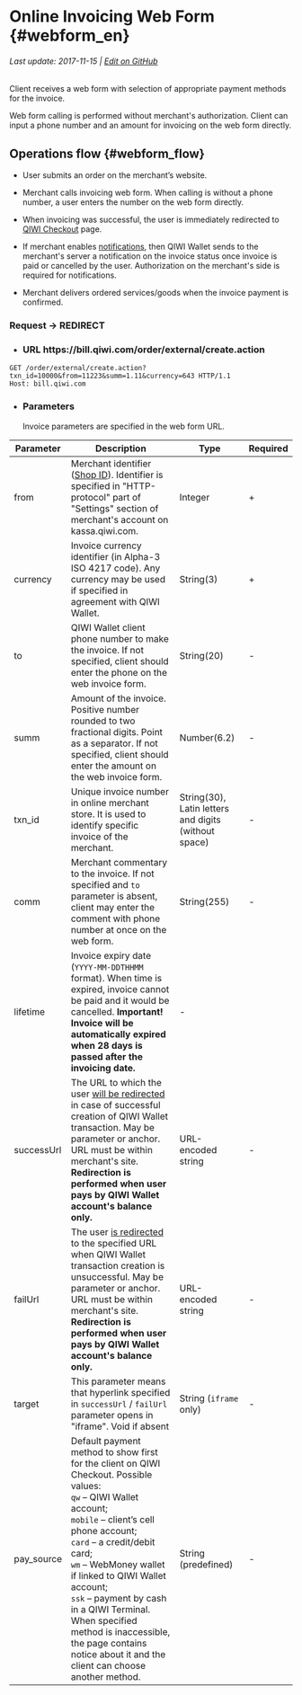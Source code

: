 # Online Invoicing Web Form {#webform_en}

###### Last update: 2017-11-15 | [Edit on GitHub](https://github.com/QIWI-API/pull-payments-docs/blob/master/_webform_en.html.md)

Client receives a web form with selection of appropriate payment methods for the invoice.

Web form calling is performed without merchant's authorization. Client can input a phone number and an amount for invoicing on the web form directly.

## Operations flow {#webform_flow}

* User submits an order on the merchant’s website.

* Merchant calls invoicing web form. When calling is without a phone number, a user enters the number on the web form directly.

* When invoicing was successful, the user is immediately redirected to [QIWI Checkout](#checkout_en) page.

* If merchant enables [notifications](#notification_en), then QIWI Wallet sends to the merchant's server a notification on the invoice status once invoice is paid or cancelled by the user. Authorization on the merchant's side is required for notifications.

* Merchant delivers ordered services/goods when the invoice payment is confirmed.

<h3 class="request method">Request → REDIRECT</h3>

<ul class="nestedList url">
    <li><h3>URL <span>https://bill.qiwi.com/order/external/create.action</span></h3></li>
</ul>

~~~http
GET /order/external/create.action?txn_id=10000&from=11223&summ=1.11&currency=643 HTTP/1.1
Host: bill.qiwi.com
~~~

<ul class="nestedList params">
    <li><h3>Parameters</h3><span>Invoice parameters are specified in the web form URL.</span></li>
</ul>

Parameter|Description|Type|Required
---------|--------|---|---
from | Merchant identifier ([Shop ID](#auth_param)). Identifier is specified in "HTTP-protocol" part of "Settings" section of merchant's account on kassa.qiwi.com.|Integer|+
currency | Invoice currency identifier (in Alpha-3 ISO 4217 code). Any currency may be used if specified in agreement with QIWI Wallet. | String(3)|+
to | QIWI Wallet client phone number to make the invoice. If not specified, client should enter the phone on the web invoice form.| String(20)|-
summ | Amount of the invoice. Positive number rounded to two fractional digits. Point as a separator. If not specified, client should enter the amount on the web invoice form.| Number(6.2)|-
txn_id|Unique invoice number in online merchant store. It is used to identify specific invoice of the merchant.|String(30), Latin letters and digits (without space)|-
comm | Merchant commentary to the invoice. If not specified and `to` parameter is absent, client may enter the comment with phone number at once on the web form. | String(255)|-
lifetime | Invoice expiry date (`YYYY-MM-DDTHHMM` format). When time is expired, invoice cannot be paid and it would be cancelled. **Important! Invoice will be automatically expired when 28 days is passed after the invoicing date.**|-
successUrl|The URL to which the user [will be redirected](#back_url) in case of successful creation of QIWI Wallet transaction. May be parameter or anchor. URL must be within merchant's site. **Redirection is performed when user pays by QIWI Wallet account's balance only.**|URL-encoded string|-
failUrl|The user [is redirected](#back_url) to the specified URL when QIWI Wallet transaction creation is unsuccessful. May be parameter or anchor. URL must be within merchant's site. **Redirection is performed when user pays by QIWI Wallet account's balance only.** |URL-encoded string|-
target|This parameter means that hyperlink specified in `successUrl` / `failUrl` parameter opens in "iframe". Void if absent|String (`iframe` only)|-
pay_source |Default payment method to show first for the client on QIWI Checkout. Possible values:<br>`qw` – QIWI Wallet account;<br> `mobile` – client’s cell phone account;<br> `card` – a credit/debit card;<br> `wm` – WebMoney wallet if linked to QIWI Wallet account; <br> `ssk` – payment by cash in a QIWI Terminal.<br>When specified method is inaccessible, the page contains notice about it and the client can choose another method. |String (predefined)|-
